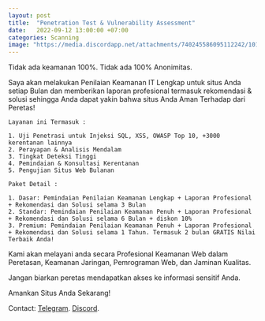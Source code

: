 ```yaml
---
layout: post
title:  "Penetration Test & Vulnerability Assessment"
date:   2022-09-12 13:00:00 +07:00
categories: Scanning
image: "https://media.discordapp.net/attachments/740245586095112242/1018779574613573722/Vulnerability-Scanning.jpg?width=1278&height=580"
---
```

Tidak ada keamanan 100%. Tidak ada 100% Anonimitas.

Saya akan melakukan Penilaian Keamanan IT Lengkap untuk situs Anda setiap Bulan dan memberikan laporan profesional termasuk rekomendasi & solusi sehingga Anda dapat yakin bahwa situs Anda Aman Terhadap dari Peretas!

`Layanan ini Termasuk :`
```
1. Uji Penetrasi untuk Injeksi SQL, XSS, OWASP Top 10, +3000 kerentanan lainnya
2. Perayapan & Analisis Mendalam
3. Tingkat Deteksi Tinggi
4. Pemindaian & Konsultasi Kerentanan
5. Pengujian Situs Web Bulanan
```
`Paket Detail :`
```
1. Dasar: Pemindaian Penilaian Keamanan Lengkap + Laporan Profesional + Rekomendasi dan Solusi selama 3 Bulan
2. Standar: Pemindaian Penilaian Keamanan Penuh + Laporan Profesional + Rekomendasi dan Solusi selama 6 Bulan + diskon 10%
3. Premium: Pemindaian Penilaian Keamanan Penuh + Laporan Profesional + Rekomendasi dan Solusi selama 1 Tahun. Termasuk 2 bulan GRATIS Nilai Terbaik Anda!
```
Kami akan melayani anda secara Profesional Keamanan Web dalam Peretasan, Keamanan Jaringan, Pemrograman Web, dan Jaminan Kualitas.

Jangan biarkan peretas mendapatkan akses ke informasi sensitif Anda.

Amankan Situs Anda Sekarang!

Contact: 
[Telegram].
[Discord].

[Telegram]:  https://t.me/yupy28
[Discord]:   https://discordapp.com/users/392908561119969290


